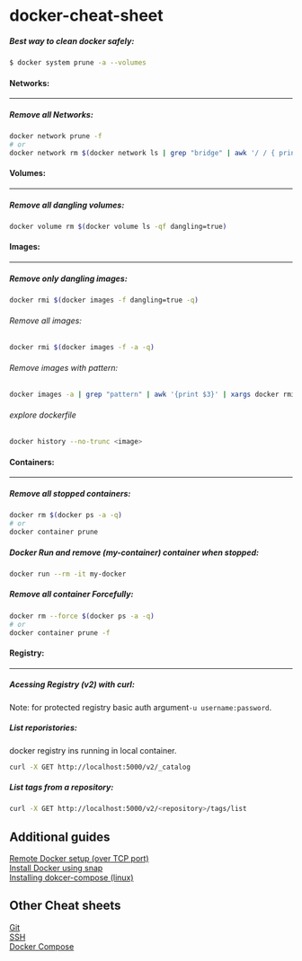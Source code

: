 # docker-cheat-sheet

##### Best way to clean docker safely:
```bash
$ docker system prune -a --volumes
```


#### Networks:
---
##### Remove all Networks:
```bash
docker network prune -f
# or
docker network rm $(docker network ls | grep "bridge" | awk '/ / { print $1 }')
```

#### Volumes:
---
##### Remove all dangling volumes:
```bash
docker volume rm $(docker volume ls -qf dangling=true)
```

#### Images:
---
##### Remove only dangling images:
```bash
docker rmi $(docker images -f dangling=true -q)
```
###### Remove all images:
```bash
docker rmi $(docker images -f -a -q)
```
###### Remove images with pattern:
```bash
docker images -a | grep "pattern" | awk '{print $3}' | xargs docker rmi
```
###### explore dockerfile
```bash
docker history --no-trunc <image>
```

#### Containers:
---
##### Remove all stopped containers:
```bash
docker rm $(docker ps -a -q)
# or 
docker container prune
```
##### Docker Run and remove  (my-container) container when stopped:
```bash
docker run --rm -it my-docker 
```
##### Remove all container Forcefully:
```bash
docker rm --force $(docker ps -a -q)
# or
docker container prune -f
```

#### Registry:
---
##### Acessing Registry (v2) with curl:
Note: for protected registry basic auth argument`-u username:password`.
##### List reporistories:
docker registry ins running  in local container.
```bash
curl -X GET http://localhost:5000/v2/_catalog
```
##### List tags from a repository:
```bash
curl -X GET http://localhost:5000/v2/<repository>/tags/list
```

## Additional guides

[Remote Docker setup (over TCP port)][1]  
[Install Docker using snap][2]  
[Installing dokcer-compose (linux)][3]  


## Other Cheat sheets

[Git][101]  
[SSH][102]  
[Docker Compose][103]  


[1]: https://gist.github.com/WSMathias/ee53251a5f778756f8ab43fb2c83c33f
[2]: https://gist.github.com/WSMathias/a3e48b75720a71dd3b7f77717bcae7c1
[3]: https://gist.github.com/WSMathias/3a0b5e0b68a2f6b32c47b116c8e2e7f6

[101]: https://github.com/WSMathias/Git-Cheat-Sheet/blob/master/README.md
[102]: https://gist.github.com/WSMathias/ee53251a5f778756f8ab43fb2c83c33f
[103]: https://gist.github.com/WSMathias/24cf2eed19195497699a2956cb27e1e9
